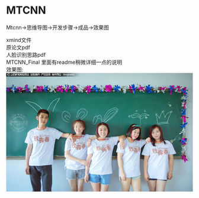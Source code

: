 # MTCNN
Mtcnn->思维导图->开发步骤->成品->效果图

xmind文件  
原论文pdf   
人脸识别思路pdf  
MTCNN_Final 里面有readme稍微详细一点的说明  
效果图:
![example](./MtcnnFinal/效果图.jpg)
